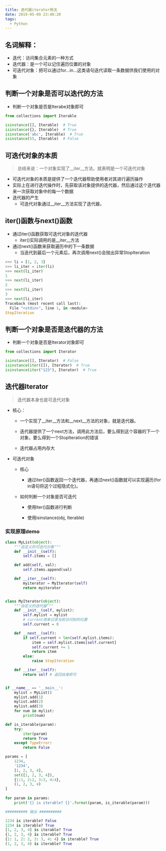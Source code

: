 ```yaml
---
title: 迭代器iterator用法
date: 2019-05-09 23:48:20
tags: 
  - Python
---
```



## 名词解释：

- 迭代：访问集合元素的一种方式
- 迭代器：是一个可以记住遍历位置的对象
- 可迭代对象：把可以通过for...in...这类语句迭代读取一条数据供我们使用的对象


## 判断一个对象是否可以迭代的方法
- 判断一个对象是否是Iterabe对象即可
```python
from collections import Iterable

isinstance([], Iterable)  # True
isinstance({}, Iterable)  # True
isinstance('abc', Iterable)  # True
isinstance(55, Iterable)  # False
```

## 可迭代对象的本质
> 总结来说：一个对象实现了__iter__方法，就表明是一个可迭代对象

- 可迭代对象的本质是提供了一个迭代器帮助使用者对其进行遍历操作
- 实际上在进行迭代操作时，先获取该对象提供的迭代器，然后通过这个迭代器来一次获取对象中的每一个数据
- 迭代器的产生
    - 可迭代对象通过__iter__方法实现了迭代器，    


## iter()函数与next()函数

- 通过iter()函数获取可迭代对象的迭代器
    - iter()实际调用的是__iter__方法 
- 通过next()函数来获取遍历中的下一条数据
    - 当迭代到最后一个元素后，再次调用next()会抛出异常StopIteration

```python
>>> li = [1, 2, 3]
>>> li_iter = iter(li)
>>> next(li_iter)
1
>>> next(li_iter)
2
>>> next(li_iter)
3
>>> next(li_iter)
Traceback (most recent call last):
  File "<stdin>", line 1, in <module>
StopIteration
```

## 判断一个对象是否是迭代器的方法
- 判断一个对象是否是Iterator对象即可

```python
from collections import Iterator

isinstance([], Iterator)  # False
isinstance(iter([]), Iterator)  # True
isinstance(iter("123"), Iterator)  # True
```

## 迭代器Iterator
>迭代器本身也是可迭代对象

- 核心：

  - 一个实现了__iter__方法和__next__方法的对象，就是迭代器。

  - 迭代器提供了一个next方法，调用此方法后，要么得到这个容器的下一个对象，要么得到一个Stoplteration的错误
  - 迭代器占用内存大

- 可迭代对象

  - 核心	
    - 通过iter()函数返回一个迭代器，再通过next()函数就可以实现遍历(for in语句将这个过程隐式化)。

  - 如何判断一个对象是否可迭代

    - 使用iter()函数进行判断

    - 使用isinstance(obj, Iterable)

### 实现原理demo

```python
class MyList(object):
    """自定义的可迭代对象"""
    def __init__(self):
        self.items = []

    def add(self, val):
        self.items.append(val)

    def __iter__(self):
        myiterator = MyIterator(self)
        return myiterator


class MyIterator(object):
    """自定义的迭代器"""
    def __init__(self, mylist):
        self.mylist = mylist
        # current用来记录当前访问到的位置
        self.current = 0

    def __next__(self):
        if self.current < len(self.mylist.items):
            item = self.mylist.items[self.current]
            self.current += 1
            return item
        else:
            raise StopIteration

    def __iter__(self):
        return self # 返回自身即可


if __name__ == '__main__':
    mylist = MyList()
    mylist.add(1)
    mylist.add(2)
    mylist.add(3)
    for num in mylist:
        print(num)
```

```python
def is_iterable(param):
    try: 
        iter(param) 
        return True
    except TypeError:
        return False

params = [
    1234,
    '1234',
    [1, 2, 3, 4],
    set([1, 2, 3, 4]),
    {1:1, 2:2, 3:3, 4:4},
    (1, 2, 3, 4)
]
    
for param in params:
    print('{} is iterable? {}'.format(param, is_iterable(param)))

########## 输出 ##########

1234 is iterable? False
1234 is iterable? True
[1, 2, 3, 4] is iterable? True
{1, 2, 3, 4} is iterable? True
{1: 1, 2: 2, 3: 3, 4: 4} is iterable? True
(1, 2, 3, 4) is iterable? True
```

